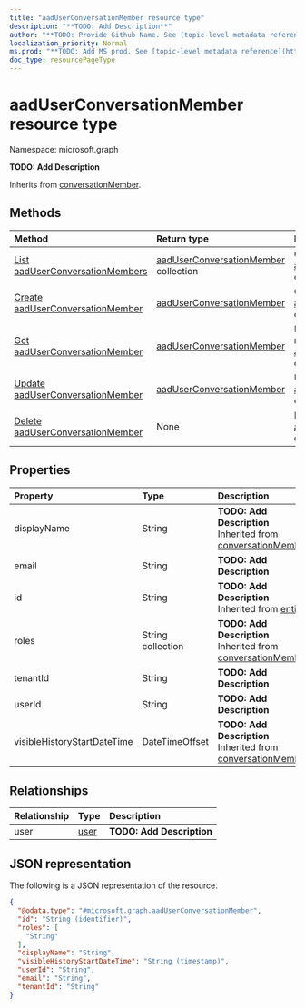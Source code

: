 ```yaml
---
title: "aadUserConversationMember resource type"
description: "**TODO: Add Description**"
author: "**TODO: Provide Github Name. See [topic-level metadata reference](https://msgo.azurewebsites.net/add/document/guidelines/metadata.html#topic-level-metadata)**"
localization_priority: Normal
ms.prod: "**TODO: Add MS prod. See [topic-level metadata reference](https://msgo.azurewebsites.net/add/document/guidelines/metadata.html#topic-level-metadata)**"
doc_type: resourcePageType
---
```


# aadUserConversationMember resource type

Namespace: microsoft.graph

**TODO: Add Description**


Inherits from [conversationMember](../resources/conversationmember.md).

## Methods
|Method|Return type|Description|
|:---|:---|:---|
|[List aadUserConversationMembers](../api/aaduserconversationmember-list.md)|[aadUserConversationMember](../resources/aaduserconversationmember.md) collection|Get a list of the [aadUserConversationMember](../resources/aaduserconversationmember.md) objects and their properties.|
|[Create aadUserConversationMember](../api/aaduserconversationmember-create.md)|[aadUserConversationMember](../resources/aaduserconversationmember.md)|Create a new [aadUserConversationMember](../resources/aaduserconversationmember.md) object.|
|[Get aadUserConversationMember](../api/aaduserconversationmember-get.md)|[aadUserConversationMember](../resources/aaduserconversationmember.md)|Read the properties and relationships of an [aadUserConversationMember](../resources/aaduserconversationmember.md) object.|
|[Update aadUserConversationMember](../api/aaduserconversationmember-update.md)|[aadUserConversationMember](../resources/aaduserconversationmember.md)|Update the properties of an [aadUserConversationMember](../resources/aaduserconversationmember.md) object.|
|[Delete aadUserConversationMember](../api/aaduserconversationmember-delete.md)|None|Deletes an [aadUserConversationMember](../resources/aaduserconversationmember.md) object.|

## Properties
|Property|Type|Description|
|:---|:---|:---|
|displayName|String|**TODO: Add Description** Inherited from [conversationMember](../resources/conversationmember.md)|
|email|String|**TODO: Add Description**|
|id|String|**TODO: Add Description** Inherited from [entity](../resources/entity.md)|
|roles|String collection|**TODO: Add Description** Inherited from [conversationMember](../resources/conversationmember.md)|
|tenantId|String|**TODO: Add Description**|
|userId|String|**TODO: Add Description**|
|visibleHistoryStartDateTime|DateTimeOffset|**TODO: Add Description** Inherited from [conversationMember](../resources/conversationmember.md)|

## Relationships
|Relationship|Type|Description|
|:---|:---|:---|
|user|[user](../resources/user.md)|**TODO: Add Description**|

## JSON representation
The following is a JSON representation of the resource.
<!-- {
  "blockType": "resource",
  "keyProperty": "id",
  "@odata.type": "microsoft.graph.aadUserConversationMember",
  "baseType": "microsoft.graph.conversationMember",
  "openType": false
}
-->
``` json
{
  "@odata.type": "#microsoft.graph.aadUserConversationMember",
  "id": "String (identifier)",
  "roles": [
    "String"
  ],
  "displayName": "String",
  "visibleHistoryStartDateTime": "String (timestamp)",
  "userId": "String",
  "email": "String",
  "tenantId": "String"
}
```

